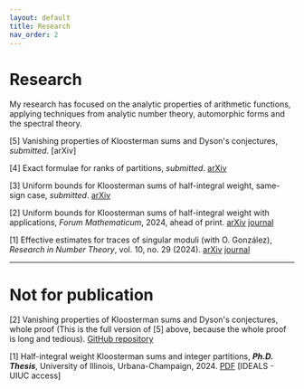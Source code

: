 ```yaml
---
layout: default
title: Research
nav_order: 2
---
```



# Research 

My research has focused on the analytic properties of arithmetic functions, applying techniques from analytic number theory, automorphic forms and the spectral theory. 

[5] Vanishing properties of Kloosterman sums and Dyson's conjectures, *submitted*. [arXiv] 

[4] Exact formulae for ranks of partitions, *submitted*. [arXiv](https://arxiv.org/abs/2406.06294) 

[3] Uniform bounds for Kloosterman sums of half-integral weight, same-sign case, *submitted*. [arXiv](https://arxiv.org/abs/2309.05233) 

[2] Uniform bounds for Kloosterman sums of half-integral weight with applications, *Forum Mathematicum*, 2024, ahead of print. [arXiv](https://arxiv.org/abs/2305.19651) [journal](https://doi.org/10.1515/forum-2023-0201)

[1] Effective estimates for traces of singular moduli (with O. González),  *Research in Number Theory*, vol. 10, no. 29 (2024). [arXiv](https://arxiv.org/abs/2305.19649) [journal](https://doi.org/10.1007/s40993-024-00517-6)

----

# Not for publication

[2] Vanishing properties of Kloosterman sums and Dyson's conjectures, whole proof (This is the full version of [5] above, because the whole proof is long and tedious). [GitHub repository](https://github.com/qihangsun1998/Vanishing_Kloosterman_Sums)

[1] Half-integral weight Kloosterman sums and integer partitions, ***Ph.D. Thesis***, University of Illinois, Urbana-Champaign, 2024. [PDF](https://github.com/qihangsun1998/PhD_thesis/blob/540abb17593b482ff01d51008defec3353e992b0/thesis.pdf) [IDEALS - UIUC access]



